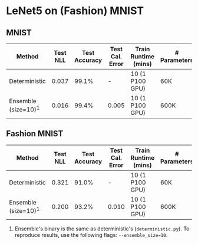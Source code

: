 # LeNet5 on (Fashion) MNIST

## MNIST

| Method | Test NLL | Test Accuracy | Test Cal. Error | Train Runtime (mins) | # Parameters |
| ----------- | ----------- | ----------- | ----------- | ----------- | ----------- |
| Deterministic | 0.037 | 99.1% | - | 10 (1 P100 GPU) | 60K |
| Ensemble (size=10)<sup>1</sup> | 0.016 | 99.4% | 0.005 | 10 (1 P100 GPU) | 600K |

## Fashion MNIST

| Method | Test NLL | Test Accuracy | Test Cal. Error | Train Runtime (mins) | # Parameters |
| ----------- | ----------- | ----------- | ----------- | ----------- | ----------- |
| Deterministic | 0.321 | 91.0% | - | 10 (1 P100 GPU) | 60K |
| Ensemble (size=10)<sup>1</sup> | 0.200 | 93.2% | 0.010 | 10 (1 P100 GPU) | 600K |

1. Ensemble's binary is the same as deterministic's (`deterministic.py`). To reproduce results, use the following flags: `--ensemble_size=10`.

